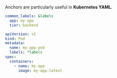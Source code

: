 Anchors are particularly useful in **Kubernetes YAML**.
``` YAML
common_labels: &labels
  app: my-app
  tier: backend

apiVersion: v1
kind: Pod
metadata:
  name: my-app-pod
  labels: *labels
spec:
  containers:
    - name: my-app
      image: my-app:latest
```

